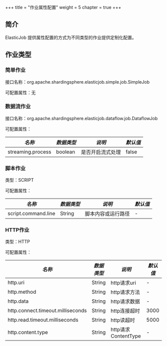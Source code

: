 +++
title = "作业属性配置"
weight = 5
chapter = true
+++

## 简介

ElasticJob 提供属性配置的方式为不同类型的作业提供定制化配置。

## 作业类型

### 简单作业

接口名称：org.apache.shardingsphere.elasticjob.simple.job.SimpleJob

可配置属性：无

### 数据流作业

接口名称：org.apache.shardingsphere.elasticjob.dataflow.job.DataflowJob

可配置属性：

| *名称*             | *数据类型*   | *说明*         | *默认值*  |
| ----------------- | ----------- | -------------- | -------- |
| streaming.process | boolean     | 是否开启流式处理 | false    |

### 脚本作业

类型：SCRIPT

可配置属性：

| *名称*               | *数据类型*   | *说明*           | *默认值*  |
| ------------------- | ----------- | ---------------- | -------- |
| script.command.line | String      | 脚本内容或运行路径 | -        |

### HTTP作业

类型：HTTP

可配置属性：

| *名称*                               | *数据类型*   | *说明*              |  *默认值*  |
| ----------------------------------- | ----------- | ------------------ | --------  |
| http.uri                            | String      | http请求uri         | -         |
| http.method                         | String      | http请求方法         | -         |
| http.data                           | String      | http请求数据         | -         |
| http.connect.timeout.milliseconds   | String      | http连接超时         | 3000      |
| http.read.timeout.milliseconds      | String      | http读超时           | 5000      |
| http.content.type                   | String      | http请求ContentType  | -         |

